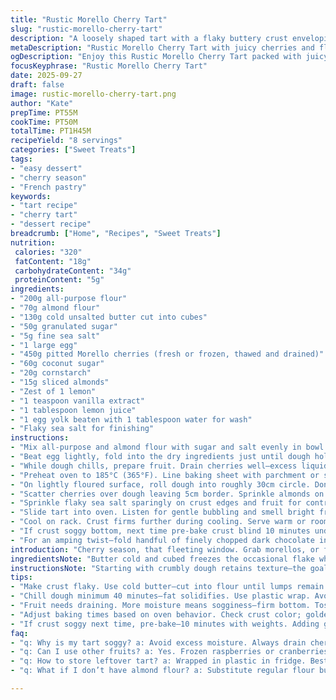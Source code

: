```yaml
---
title: "Rustic Morello Cherry Tart"
slug: "rustic-morello-cherry-tart"
description: "A loosely shaped tart with a flaky buttery crust enveloping juicy tart Morello cherries. Balanced sweetness with some almond notes. Relaxed approach—no strict pan, no perfect edges. The flaky pastry cracks under fork pressure. The cherries bubble, their juices thick and glossy. A hint of almond flour swapped in for some wheat flour adds nutty complexity. Easy to fix if crust soggy: blind bake a bit longer or dust crust with ground nuts before filling. Replace cherries with frozen cranberries or raspberries in off-season. Rustic, unpredictable, but worth it at the table."
metaDescription: "Rustic Morello Cherry Tart with juicy cherries and flaky crust. Ideal for celebrating cherry season."
ogDescription: "Enjoy this Rustic Morello Cherry Tart packed with juicy cherries. Flaky, buttery crust delivers comfort at any table."
focusKeyphrase: "Rustic Morello Cherry Tart"
date: 2025-09-27
draft: false
image: rustic-morello-cherry-tart.png
author: "Kate"
prepTime: PT55M
cookTime: PT50M
totalTime: PT1H45M
recipeYield: "8 servings"
categories: ["Sweet Treats"]
tags:
- "easy dessert"
- "cherry season"
- "French pastry"
keywords:
- "tart recipe"
- "cherry tart"
- "dessert recipe"
breadcrumb: ["Home", "Recipes", "Sweet Treats"]
nutrition: 
 calories: "320"
 fatContent: "18g"
 carbohydrateContent: "34g"
 proteinContent: "5g"
ingredients:
- "200g all-purpose flour"
- "70g almond flour"
- "130g cold unsalted butter cut into cubes"
- "50g granulated sugar"
- "5g fine sea salt"
- "1 large egg"
- "450g pitted Morello cherries (fresh or frozen, thawed and drained)"
- "60g coconut sugar"
- "20g cornstarch"
- "15g sliced almonds"
- "Zest of 1 lemon"
- "1 teaspoon vanilla extract"
- "1 tablespoon lemon juice"
- "1 egg yolk beaten with 1 tablespoon water for wash"
- "Flaky sea salt for finishing"
instructions:
- "Mix all-purpose and almond flour with sugar and salt evenly in bowl. Add cold butter cubes. Cut butter into flour by pressing repeatedly with fingertips or pastry cutter until pea-size lumps remain. Keep it cold. Stop overworking; patches of butter visible makes flakier crust."
- "Beat egg lightly, fold into the dry ingredients just until dough holds. Dough should be shaggy but coming together. If too dry, add 1 teaspoon cold water at a time. Wrap dough in plastic and chill minimum 40 minutes. Chilling solidifies fats—key for flaky pastries."
- "While dough chills, prepare fruit. Drain cherries well—excess liquid means soggy bottom. Toss cherries with coconut sugar, cornstarch, lemon zest, lemon juice, and vanilla. Cornstarch thickens juice released during baking; coconut sugar lends subtle caramel note instead of plain sweetness."
- "Preheat oven to 185°C (365°F). Line baking sheet with parchment or silicone mat."
- "On lightly floured surface, roll dough into roughly 30cm circle. Don't fuss about perfect shape; ragged edges are the point—rustique look. Transfer carefully to baking sheet using a wide spatula. Patch tears with bits of dough, no shame."
- "Scatter cherries over dough leaving 5cm border. Sprinkle almonds on top. Fold edges of dough over cherries, crimps forming natural pleats—not tight or neat. Brush dough edges with egg wash lightly; this promotes golden color and crispness."
- "Sprinkle flaky sea salt sparingly on crust edges and fruit for contrast and crunch."
- "Slide tart into oven. Listen for gentle bubbling and smell bright fruity acidity. After 45 to 55 minutes, crust should be golden with darker caramel spots where sugar pooled. Fruit should look jammy and thick. If crust edge browns too fast, loosely tent with foil."
- "Cool on rack. Crust firms further during cooling. Serve warm or room temp. Tart thickens as juices set. Slice with sharp knife—should cut cleanly, not squish."
- "If crust soggy bottom, next time pre-bake crust blind 10 minutes under parchment with beans. Sprinkle 10g almond flour or ground nuts on base before fruit to absorb juice. If cherries not available, frozen thawed raspberries work but expect more juice release; increase cornstarch by 5g."
- "For an amping twist—fold handful of finely chopped dark chocolate into cherries or add splash of orange liquor for aroma complexity."
introduction: "Cherry season, that fleeting window. Grab morellos, or frozen if still craving. Tart shell simple mix of butter, flour, and a bit of sugar—almond flour swapped in for depth. Flaky, tender crust carries bubbling cherry filling. No pan needed—flat sheet or parchment does. Fold edges roughly; rustic look counts. Timing's clue—cherries bubbling thick, crust golden with browned sugar spots. Rim edge won’t brown evenly; edges tender but crisp. Almonds add crunch contrast. Don’t drown the dough under wet fruit—drain cherries before dusting with cornstarch. Serve warm or cooled. Closes to home baking you’ll reach. Easy twist chocolate bits or citrus liquor. Sticking with basics lets subtle steps shine."
ingredientsNote: "Butter cold and cubed freezes the occasional flake while baking, making the crust layered and flaky instead of dense. Almond flour replaces some wheat—nutty aroma and tender crumb. Coconut sugar instead of plain adds toffee whispers in the filling. Cornstarch is a fail-safe against runny juices; more is safer than less here, but too much ruins texture—dots like glue, not rubber. If cherries unavailable, frozen raspberries or cranberries stand in, but increase thickener by 5-10g for their higher juice load. Lemon zest and juice help balance tartness and add brightness. Be cautious about patting dough too thin; around 4-5mm ideal—too thin tears easily. Egg wash and flaky salt on crust edges promotes color, crunch, and flavor contrast. Keep dough chilled at every stage—soft dough equals tough crust. Resting dough 40 minutes minimum lets gluten relax and butter firm up again."
instructionsNote: "Starting with crumbly dough retains texture—the goal is patchy butter lumps apparent in the dough, not fully homogeneous. Work fast; warm hands can melt butter, ruining ﬂakiness. Chilling dough is not optional; skip it and pastry runs flat. Toss fruit with sugar and cornstarch, not before draining—excess juice dilutes thickener and wets dough early. Roll dough roughly, no perfect circle needed; rustic tarts live in imperfection. Fold edges loosely; tight folding squeezes juices out and inhibits crust browning. Egg wash only on dough edges to keep fruit from sticking and to deepen color where high heat hits first. Oven temperature at mid-high is best; too hot burns edges before filling cooks, too low yields soggy bottom. Watch fruit texture and bubbling, not just clock. Cover edges with foil if burning. Cooling on wire rack prevents soggy underside from steam trapped underneath. Use serrated knife for neat slicing. If crust soggy, blind bake next time 10 minutes with weights or sprinkle ground almonds before fruit placement—simple tricks to keep texture crisp."
tips:
- "Make crust flaky. Use cold butter—cut into flour until lumps remain. Keep fingers cool from melting. Toss dough—keep it shaggy, not smooth."
- "Chill dough minimum 40 minutes—fat solidifies. Use plastic wrap. Avoid warm hands. Crust relies on layers for that flakiness."
- "Fruit needs draining. More moisture means sogginess—firm bottom. Toss cherries with cornstarch after draining. Thickens during baking."
- "Adjust baking times based on oven behavior. Check crust color; golden hue indicates readiness. If browning too fast, cover edges loosely with foil."
- "If crust soggy next time, pre-bake—10 minutes with weights. Adding ground nuts under cherries helps absorb extra juices."
faq:
- "q: Why is my tart soggy? a: Avoid excess moisture. Always drain cherries properly. Consider cornstarch more—helps thickening under juices."
- "q: Can I use other fruits? a: Yes. Frozen raspberries or cranberries work. Increase cornstarch. More moisture from these fruits."
- "q: How to store leftover tart? a: Wrapped in plastic in fridge. Best for few days. Warm before serving. Texture stays better."
- "q: What if I don’t have almond flour? a: Substitute regular flour but won’t have nutty aroma. Can try crushed nuts—just adjust for texture."

---
```

